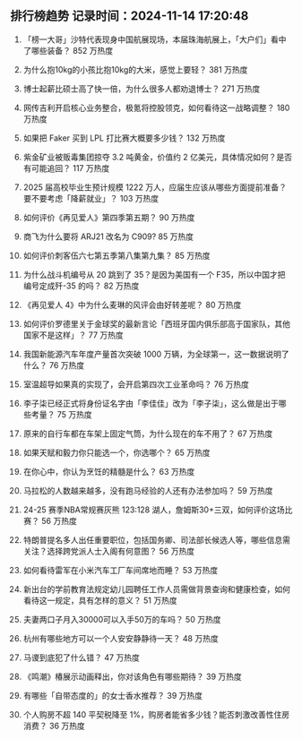 
## 排行榜趋势 记录时间：2024-11-14 17:20:48
  
  1. 「榜一大哥」沙特代表现身中国航展现场，本届珠海航展上，「大户们」看中了哪些装备？ 852 万热度
    
  2. 为什么抱10kg的小孩比抱10kg的大米，感觉上要轻？ 381 万热度
    
  3. 博士起薪比硕士高了快一倍，为什么很多人都劝退博士？ 271 万热度
    
  4. 网传吉利开启核心业务整合，极氪将控股领克，如何看待这一战略调整？ 180 万热度
    
  5. 如果把 Faker 买到 LPL 打比赛大概要多少钱？ 132 万热度
    
  6. 紫金矿业被贩毒集团掠夺 3.2 吨黄金，价值约 2 亿美元，具体情况如何？是否有可能追回？ 117 万热度
    
  7. 2025 届高校毕业生预计规模 1222 万人，应届生应该从哪些方面提前准备？要不要考虑「降薪就业」？ 103 万热度
    
  8. 如何评价《再见爱人》第四季第五期？ 90 万热度
    
  9. 商飞为什么要将 ARJ21 改名为 C909? 85 万热度
    
  10. 如何评价刺客伍六七第五季第八集第九集？ 85 万热度
    
  11. 为什么战斗机编号从 20 跳到了 35？是因为美国有一个 F35，所以中国才把编号定成歼-35 的吗？ 82 万热度
    
  12. 《再见爱人 4》中为什么麦琳的风评会由好转差呢？ 80 万热度
    
  13. 如何评价罗德里关于金球奖的最新言论「西班牙国内俱乐部高于国家队，其他国家不是这样」？ 77 万热度
    
  14. 我国新能源汽车年度产量首次突破 1000 万辆，为全球第一，这一数据说明了什么？ 76 万热度
    
  15. 室温超导如果真的实现了，会开启第四次工业革命吗？ 76 万热度
    
  16. 李子柒已经正式将身份证名字由「李佳佳」改为「李子柒」，这么做是出于哪些考量？ 75 万热度
    
  17. 原来的自行车都在车架上固定气筒，为什么现在的车不用了？ 67 万热度
    
  18. 如果天赋和毅力你只能选一个，你选哪个？ 65 万热度
    
  19. 在你心中，你认为烹饪的精髓是什么？ 63 万热度
    
  20. 马拉松的人数越来越多，没有跑马经验的人还有办法参加吗？ 59 万热度
    
  21. 24-25 赛季NBA常规赛灰熊 123:128 湖人，詹姆斯30+三双，如何评价这场比赛？ 56 万热度
    
  22. 特朗普提名多人出任重要职位，包括国务卿、司法部长候选人等，哪些信息需关注？选择跨党派人士入阁有何意图？ 56 万热度
    
  23. 如何看待雷军在小米汽车工厂车间席地而睡？ 53 万热度
    
  24. 新出台的学前教育法规定幼儿园聘任工作人员需做背景查询和健康检查，如何看待这一规定，具有怎样的意义？ 51 万热度
    
  25. 夫妻两口子月入30000可以入手50万的车吗？ 50 万热度
    
  26. 杭州有哪些地方可以一个人安安静静待一天？ 48 万热度
    
  27. 马谡到底犯了什么错？ 47 万热度
    
  28. 《鸣潮》椿展示动画释出，你对该角色有哪些期待？ 39 万热度
    
  29. 有哪些「自带态度的」的女士香水推荐？ 39 万热度
    
  30. 个人购房不超 140 平契税降至 1%，购房者能省多少钱？能否刺激改善性住房消费？ 36 万热度
    